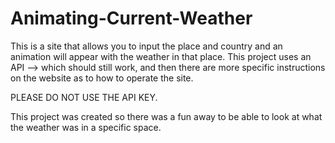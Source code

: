 # Animating-Current-Weather
This is a site that allows you to input the place and country and an animation will appear with the weather in that place.
This project uses an API --> which should still work, and then there are more specific instructions on the website as to how to operate the site. 

PLEASE DO NOT USE THE API KEY.

This project was created so there was a fun away to be able to look at what the weather was in a specific space. 
